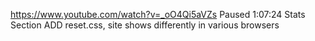 https://www.youtube.com/watch?v=_oO4Qi5aVZs
Paused 1:07:24 Stats Section
ADD reset.css, site shows differently in various browsers